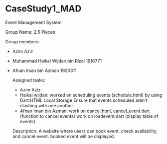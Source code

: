 # CaseStudy1_MAD
Event Management System

Group Name: 2.5 Pieces

Group members: 
- Azim Aziz
- Muhammad Haikal Wijdan bin Rizal 1916771
- Afnan Iman bin Azman 1920311

  Assigned tasks:
  - Azim Aziz:
  - Haikal wijdan: worked on scheduling events (schedule.html) by using Dart:HTML Local Storage
                   Ensure that events scheduled aren't clashing with one another
  - Afnan Iman bin Azman: work on cancel.html, cancel_event.dart (function to cancel events)
                          work on loadevent.dart (display table of events)

  Description:
    A website where users can book event, check availability, and cancel event. booked event will be displayed.
